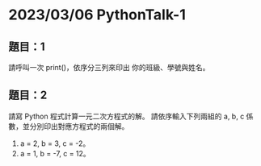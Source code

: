 # 2023/03/06 PythonTalk-1
## 題目：1
請呼叫一次 print()，依序分三列來印出 你的班級、學號與姓名。

## 題目：2
請寫 Python 程式計算一元二次方程式的解。
請依序輸入下列兩組的 a, b, c 係數，並分別印出對應方程式的兩個解。
1) a = 2, b = 3, c = -2。
2) a = 1, b = -7, c = 12。
